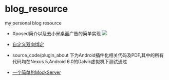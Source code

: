 # blog_resource
my personal blog resource

* Xposed简介以及去小米桌面广告的简单实现 [![](https://badge.juejin.im/entry/5a1017da51882575cb73b00d/likes.svg?style=flat-square)](https://juejin.im/post/5a1017acf265da432840713d)
* [自定义双向绑定](https://github.com/Guolei1130/blog_resource/blob/master/source_code/databinding/CheckBoxBindingAdapter.java)
* source_code/plugin_about 下为Android插件化相关代码及PDF,其中的所有代码均在Nexus 5,Android 6.0的Dalvik虚拟机下测试通过

* [一个简单的MockServer](https://github.com/Guolei1130/SimpleMockServer)
